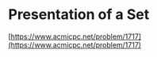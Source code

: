 # Presentation of a Set

[https://www.acmicpc.net/problem/1717](https://www.acmicpc.net/problem/1717)